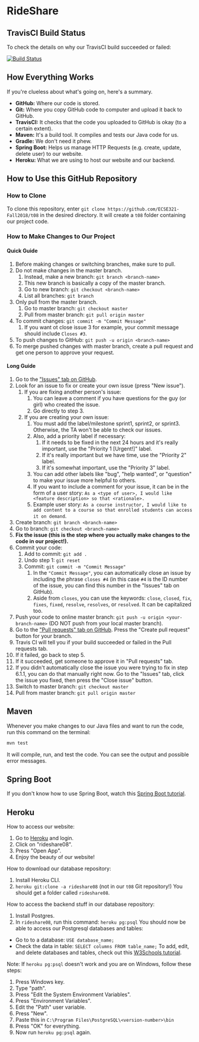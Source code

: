 # RideShare

## TravisCI Build Status
To check the details on why our TravisCI build succeeded or failed:

[![Build Status](https://travis-ci.com/ECSE321-Fall2018/t08.svg?token=atEt1SppUvzajjRzBkhC&branch=master)](https://travis-ci.com/ECSE321-Fall2018/t08)

## How Everything Works
If you're clueless about what's going on, here's a summary.

- **GitHub:** Where our code is stored.
- **Git:** Where you copy GitHub code to computer and upload it back to GitHub.
- **TravisCI:** It checks that the code you uploaded to GitHub is okay (to a certain extent).
- **Maven:** It's a build tool. It compiles and tests our Java code for us.
- **Gradle:** We don't need it phew.
- **Spring Boot:** Helps us manage HTTP Requests (e.g. create, update, delete user) to our website.
- **Heroku:** What we are using to host our website and our backend.

## How to Use this GitHub Repository

### How to Clone
To clone this repository, enter `git clone https://github.com/ECSE321-Fall2018/t08` in the desired directory. It will create a `t08` folder containing our project code.

### How to Make Changes to Our Project

#### Quick Guide
1. Before making changes or switching branches, make sure to pull.
2. Do not make changes in the master branch.
    1. Instead, make a new branch: `git branch <branch-name>`
    2. This new branch is basically a copy of the master branch.
    3. Go to new branch: `git checkout <branch-name>`
    4. List all branches: `git branch`
2. Only pull from the master branch.
    1. Go to master branch: `git checkout master`
    2. Pull from master branch: `git pull origin master`
3. To commit changes: `git commit -m "Commit Message"`
    1. If you want ot close issue 3 for example, your commit message should include `Closes #3`.
4. To push changes to GitHub: `git push -u origin <branch-name>`
5. To merge pushed changes with master branch, create a pull request and get one person to approve your request.

#### Long Guide
1. Go to the ["Issues" tab on GitHub](https://github.com/ECSE321-Fall2018/t08/issues).
2. Look for an issue to fix or create your own issue (press "New issue").
    1. If you are fixing another person's issue:
        1. You can leave a comment if you have questions for the guy (or girl) who created the issue.
        2. Go directly to step 3.
    2. If you are creating your own issue:
        1. You must add the label/milestone sprint1, sprint2, or sprint3. Otherwise, the TA won't be able to check our issues.
        2. Also, add a priority label if necessary:
            1. If it needs to be fixed in the next 24 hours and it's really important, use the "Priority 1 [Urgent!]" label.
            2. If it's really important but we have time, use the "Priority 2" label.
            3. If it's somewhat important, use the "Priority 3" label.
        2. You can add other labels like "bug", "help wanted", or "question" to make your issue more helpful to others.
        3. If you want to include a comment for your issue, it can be in the form of a user story: `As a <type of user>, I would like <feature description> so that <rationale>.`
        4. Example user story: `As a course instructor, I would like to add content to a course so that enrolled students can access it on demand`.
3. Create branch: `git branch <branch-name>`
4. Go to branch: `git checkout <branch-name>`
5. **Fix the issue (this is the step where you actually make changes to the code in our project!).**
6. Commit your code:
    1. Add to commit: `git add .`
    2. Undo step 1: `git reset` 
    3. Commit: `git commit -m "Commit Message"`
        1. In the `"Commit Message"`, you can automatically close an issue by including the phrase `closes #4` (in this case `#4` is the ID number of the issue, you can find this number in the "Issues" tab on GitHub).
        2. Aside from `closes`, you can use the keywords: `close`, `closed`, `fix`, `fixes`, `fixed`, `resolve`, `resolves`, or `resolved`. It can be capitalized too.
7. Push your code to online master branch: `git push -u origin <your-branch-name>` (DO NOT push from your local master branch).
8. Go to the ["Pull requests" tab on GitHub](https://github.com/ECSE321-Fall2018/t08/pulls). Press the "Create pull request" button for your branch.
9. Travis CI will tell you if your build succeeded or failed in the Pull requests tab.
10. If it failed, go back to step 5.
11. If it succeeded, get someone to approve it in "Pull requests" tab.
12. If you didn't automatically close the issue you were trying to fix in step 6.1.1, you can do that manually right now. Go to the "Issues" tab, click the issue you fixed, then press the "Close issue" button.
13. Switch to master branch: `git checkout master`
14. Pull from master branch: `git pull origin master`

## Maven
Whenever you make changes to our Java files and want to run the code, run this command on the terminal:
```bash
mvn test
```
It will compile, run, and test the code. You can see the output and possible error messages.

## Spring Boot
If you don't know how to use Spring Boot, watch this [Spring Boot tutorial](https://www.youtube.com/watch?v=msXL2oDexqw&list=PLqq-6Pq4lTTbx8p2oCgcAQGQyqN8XeA1x).

## Heroku
How to access our website:
1. Go to [Heroku](https://heroku.com) and login.
2. Click on "rideshare08".
3. Press "Open App".
4. Enjoy the beauty of our website!

How to download our database repository:
1. Install Heroku CLI.
2. `heroku git:clone -a rideshare08` (not in our `t08` Git repository!)
You should get a folder called `rideshare08`.

How to access the backend stuff in our database repository:
1. Install Postgres.
2. In `rideshare08`, run this command: `heroku pg:psql`
You should now be able to access our Postgresql databases and tables:
- Go to to a database: `USE database_name;`
- Check the data in table: `SELECT columns FROM table_name;`
To add, edit, and delete databases and tables, check out this [W3Schools tutorial](https://www.w3schools.com/sql/).

Note: If `heroku pg:psql` doesn't work and you are on Windows, follow these steps:
1. Press Windows key.
2. Type "path".
3. Press "Edit the System Environment Variables".
4. Press "Environment Variables".
5. Edit the "Path" user variable.
6. Press "New".
7. Paste this in `C:\Program Files\PostgreSQL\<version-number>\bin`
8. Press "OK" for everything.
9. Now run `heroku pg:psql` again.